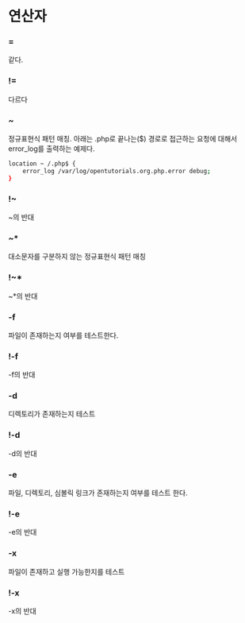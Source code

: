 # 연산자

### =
같다.

### !=
다르다

### ~
정규표현식 패턴 매칭. 아래는 .php로 끝나는($) 경로로 접근하는 요청에 대해서 error_log를 출력하는 예제다.
```sh
location ~ /.php$ {
    error_log /var/log/opentutorials.org.php.error debug;
}
```

### !~
~의 반대

### ~*
대소문자를 구분하지 않는 정규표현식 패턴 매칭

### !~*
~*의 반대

### -f
파일이 존재하는지 여부를 테스트한다.

### !-f
-f의 반대

### -d
디렉토리가 존재하는지 테스트

### !-d
-d의 반대

### -e
파일, 디렉토리, 심볼릭 링크가 존재하는지 여부를 테스트 한다. 

### !-e
-e의 반대

### -x
파일이 존재하고 실행 가능한지를 테스트

### !-x
-x의 반대
